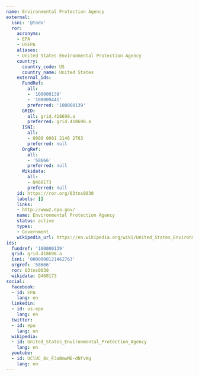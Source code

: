 ```yaml
---
name: Environmental Protection Agency
external:
  isni: '@todo'
  ror:
    acronyms:
    - EPA
    - USEPA
    aliases:
    - United States Environmental Protection Agency
    country:
      country_code: US
      country_name: United States
    external_ids:
      FundRef:
        all:
        - '100000139'
        - '100009441'
        preferred: '100000139'
      GRID:
        all: grid.418698.a
        preferred: grid.418698.a
      ISNI:
        all:
        - 0000 0001 2146 2763
        preferred: null
      OrgRef:
        all:
        - '58666'
        preferred: null
      Wikidata:
        all:
        - Q460173
        preferred: null
    id: https://ror.org/03tns0030
    labels: []
    links:
    - http://www2.epa.gov/
    name: Environmental Protection Agency
    status: active
    types:
    - Government
    wikipedia_url: https://en.wikipedia.org/wiki/United_States_Environmental_Protection_Agency
ids:
  fundref: '100000139'
  grid: grid.418698.a
  isni: '0000000121462763'
  orgref: '58666'
  ror: 03tns0030
  wikidata: Q460173
social:
  facebook:
  - id: EPA
    lang: en
  linkedin:
  - id: us-epa
    lang: en
  twitter:
  - id: epa
    lang: en
  wikipedia:
  - id: United_States_Environmental_Protection_Agency
    lang: en
  youtube:
  - id: UClUC_8c_F3aBmwME-dNfvKg
    lang: en
---
```

